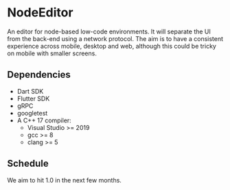 # NodeEditor
An editor for node-based low-code environments.  It will separate the UI from the back-end using a network protocol.
The aim is to have a consistent experience across mobile, desktop and web, although this could be tricky on mobile with smaller screens.

## Dependencies
* Dart SDK
* Flutter SDK
* gRPC
* googletest
* A C++ 17 compiler:
  - Visual Studio >= 2019
  - gcc >= 8
  - clang >= 5

## Schedule
We aim to hit 1.0 in the next few months.
